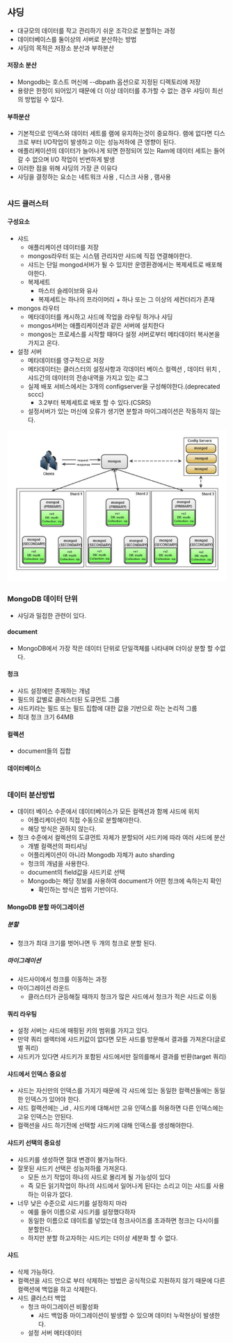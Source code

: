 ## 샤딩

- 대규모의 데이터를 작고 관리하기 쉬운 조각으로 분할하는 과정
- 데이터베이스를 둘이상의 서버로 분산하는 방법
- 샤딩의 목적은 저장소 분산과 부하분산



#### 저장소 분산

- Mongodb는  호스트 머신에 --dbpath 옵션으로 지정된 디렉토리에 저장
- 용량은 한정이 되어있기 때문에 더 이상 데이터를 추가할 수 없는 경우 샤딩이 최선의 방법일 수 있다.



#### 부하분산

- 기본적으로 인덱스와 데이터 세트를 램에 유지하는것이 중요하다. 램에 없다면 디스크로 부터 I/O작업이 발생하고 이는 성능저하에 큰 영향이 된다.
- 애플리케이션의 데이터가 늘어나게 되면 한정되어 있는 Ram에 데이터 세트는 들어갈 수 없으며 I/O 작업이 빈번하게 발생
- 이러한 점을 위해 샤딩의 가장 큰 이유다
- 샤딩을 결정하는 요소는 네트워크 사용 , 디스크 사용 , 램사용



#

### 샤드 클러스터



#### 구성요소

- 샤드
  - 애플리케이션 데이터를 저장
  - mongos라우터 또는 시스템 관리자만 샤드에 직접 연결해야한다.
  - 샤드는 단일 mongod서버가 될 수 있지만 운영환경에서는 복제세트로 배포해야한다.
  - 복제세트 
    - 마스터 슬레이브와 유사
    - 복제세트는 하나의 프라이머리  + 하나 또는 그 이상의 세컨더리가 존재
- mongos 라우터
  - 메타데이터를 캐시하고 샤드에 작업을 라우팅 하거나 샤딩
  - mongos서버는 애플리케이션과 같은 서버에 설치한다
  - mongos는 프로세스를 시작할 때마다 설정 서버로부터 메타데이터 복사본을 가지고 온다.
- 설정 서버
  - 메타데이터를 영구적으로 저장
  - 메타데이터는 클러스터의 설정사항과 각데이터 베이스 컬렉션 , 데이터 위치 , 샤드간의 데이터의 전송내역을 가지고 있는 로그
  - 실제 배포 서비스에서는 3개의 configserver을 구성해야한다.(deprecated sccc)
    - 3.2부터 복제세트로 배포 할 수 있다.(CSRS)
  - 설정서버가 있는 머신에 오류가 생기면 분할과 마이그레이션은 작동하지 않는다.

![20190823_093950](20190823_093950.png)

### MongoDB 데이터 단위

- 샤딩과 밀접한 관련이 있다.

#### document

- MongoDB에서 가장 작은 데이터 단위로 단일객체를 나타내며 더이상 분할 할 수없다.

#### 청크

- 샤드 설정에만 존재하는 개념
- 필드의 값별로 클러스터된 도큐먼트 그룹
- 샤드키라는 필드 또는 필드 집합에 대한 값을 기반으로 하는 논리적 그룹
- 최대 청크 크기 64MB

#### 컬렉션

- document들의 집합

#### 데이터베이스



#

### 데이터 분산방법

- 데이터 베이스 수준에서 데이터베이스가 모든 컬렉션과 함께 샤드에 위치
  - 어플리케이션이 직접 수동으로 분할해야한다.
  - 해당 방식은 권하지 않는다.
- 청크 수준에서 컬렉션의 도큐먼트 자체가 분할되어 샤드키에 따라 여러 샤드에 분산
  - 개별 컬랙션의 파티셔닝
  - 어플리케이션이 아니라 Mongodb 자체가 auto sharding
  - 청크의 개념을 사용한다.
  - document의 field값을 샤드키로 선택 
  - Mongodb는 해당 정보를 사용하여 document가 어떤 청크에 속하는지 확인
    - 확인하는 방식은 범위 기반이다.



#### MongoDB 분할 마이그레이션

##### 분할

- 청크가 최대 크기를 벗어나면 두 개의 청크로 분할 된다.



##### 마이그레이션

- 샤드사이에서 청크를 이동하는 과정
- 마이그레이션 라운드
  - 클러스터가 균등해질 때까지 청크가 많은 샤드에서 청크가 적은 샤드로 이동



#### 쿼리 라우팅

- 설정 서버는 샤드에 매핑된 키의 범위를 가지고 있다.
- 만약 쿼리 셀렉터에 샤드키값이 없다면 모든 샤드를 방문해서 결과를 가져온다(글로벌 쿼리)
- 샤드키가 있다면 샤드키가 포함된 샤드에서만 질의를해서 결과를 반환(target 쿼리)



#### 샤드에서 인덱스 중요성

- 샤드는 자신만의 인덱스를 가지기 때문에 각 샤드에 있는 동일한 컬랙션들에는 동일한 인덱스가 있어야 한다.
- 샤드 컬랙션에는 _id , 샤드키에 대해서만 고유 인덱스를 허용하면 다른 인덱스에는 고유 인덱스는 안된다.
- 컬랙션을 샤드 하기전에 선택할 샤드키에 대해 인덱스를 생성해야한다.



#### 샤드키 선택의 중요성

- 샤드키를 생성하면 절대 변경이 불가능하다.
- 잘못된 샤드키 선택은 성능저하를 가져온다.
  - 모든 쓰기 작업이 하나의 샤드로 몰리게 될 가능성이 있다
  - 즉 모든 읽기작업이 하나의 샤드에서 일어나게 된다는 소리고 이는 샤드를 사용하는 이유가 없다.
- 너무 낮은 수준으로 샤드키를 설정하지 마라
  - 예를 들어 이름으로 샤드키를 설정했다하자
  - 동일한 이름으로 데이트를 넣었는데 청크사이즈를 초과하면 청크는 다시이를 분할한다.
  - 하지만 분할 하고자하는 샤드키는 더이상 세분화 할 수 없다.
  
#### 샤드
-   삭제 가능하다.
-   컬랙션을 샤드 안으로 부터 삭제하는 방법은 공식적으로 지원하지 않기 때문에 다른 컬랙션에 백업을 하고 삭제한다.
-   샤드 클러스터 백업
    -   청크 마이그레이션 비활성화
        -   샤드 백업중 마이그레이션이 발생할 수 있으며 데이터 누락현상이 발생한다.
    -   설정 서버 메타데이터
    
    
